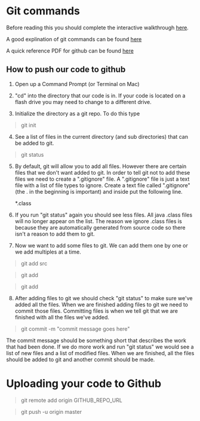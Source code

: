 # Git commands

Before reading this you should complete the interactive walkthrough [here](https://try.github.io/levels/1/challenges/1).

A good explination of git commands can be found [here](http://gitref.org/)

A quick reference PDF for github can be found [here](https://training.github.com/kit/downloads/github-git-cheat-sheet.pdf)

## How to push our code to github

1. Open up a Command Prompt (or Terminal on Mac) 

2. "cd" into the directory that our code is in. If your code is located on a flash drive you may need to change to a different drive.

3. Initialize the directory as a git repo. To do this type 

> git init

4. See a list of files in the current directory (and sub directories) that can be added to git.

> git status

5. By default, git will allow you to add all files. However there are certain files that we don't want added to git. In order to tell git not to add these files we need to create a ".gitignore" file. A ".gitignore" file is just a text file with a list of file types to ignore. Create a text file called ".gitignore" (the . in the beginning is important) and inside put the following line.

    *.class
    
6. If you run "git status" again you should see less files. All java .class files will no longer appear on the list. The reason we ignore .class files is because they are automatically generated from source code so there isn't a reason to add them to git.

7. Now we want to add some files to git. We can add them one by one or we add multiples at a time. 

> git add src

> git add 

> git add

8. After adding files to git we should check "git status" to make sure we've added all the files. When we are finished adding files to git we need to commit those files. Committing files is when we tell git that we are finished with all the files we've added.  

> git commit -m "commit message goes here"

The commit message should be something short that describes the work that had been done. If we do more work and run "git status" we would see a list of new files and a list of modified files. When we are finished, all the files should be added to git and another commit should be made.


# Uploading your code to Github

> git remote add origin GITHUB_REPO_URL

> git push -u origin master